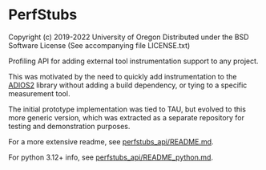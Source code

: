 # PerfStubs

Copyright (c) 2019-2022 University of Oregon
Distributed under the BSD Software License
(See accompanying file LICENSE.txt)

Profiling API for adding external tool instrumentation support to any project.

This was motivated by the need to quickly add instrumentation to the
[ADIOS2](https://github.com/ornladios/ADIOS2) library without adding a build
dependency, or tying to a specific measurement tool.

The initial prototype implementation was tied to TAU, but evolved to this more
generic version, which was extracted as a separate repository for testing and
demonstration purposes.

For a more extensive readme, see [perfstubs_api/README.md](perfstubs_api/README.md).

For python 3.12+ info, see [perfstubs_api/README_python.md](perfstubs_api/README_python.md).
